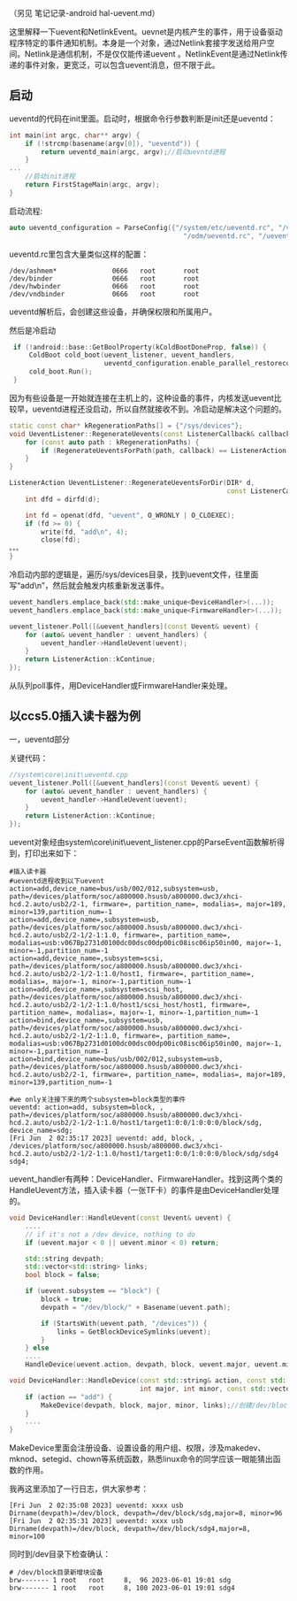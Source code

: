 （另见 笔记记录-android hal-uevent.md）

这里解释一下uevent和NetlinkEvent。uevnet是内核产生的事件，用于设备驱动程序特定的事件通知机制。本身是一个对象，通过Netlink套接字发送给用户空间。Netlink是通信机制，不是仅仅能传递uevent 。NetlinkEvent是通过Netlink传递的事件对象，更宽泛，可以包含uevent消息，但不限于此。

## 启动

ueventd的代码在init里面。启动时，根据命令行参数判断是init还是ueventd：

```cpp
int main(int argc, char** argv) {
    if (!strcmp(basename(argv[0]), "ueventd")) {
        return ueventd_main(argc, argv);//启动uevntd进程
    }
...
    //启动init进程
    return FirstStageMain(argc, argv);
}
```

启动流程:

```cpp
auto ueventd_configuration = ParseConfig({"/system/etc/ueventd.rc", "/vendor/ueventd.rc",
                                            "/odm/ueventd.rc", "/ueventd." + hardware + ".rc"});
```

ueventd.rc里包含大量类似这样的配置：

```
/dev/ashmem*              0666   root       root
/dev/binder               0666   root       root
/dev/hwbinder             0666   root       root
/dev/vndbinder            0666   root       root
```

ueventd解析后，会创建这些设备，并确保权限和所属用户。

然后是冷启动

```cpp
 if (!android::base::GetBoolProperty(kColdBootDoneProp, false)) {
     ColdBoot cold_boot(uevent_listener, uevent_handlers,
                        ueventd_configuration.enable_parallel_restorecon);
     cold_boot.Run();
 }
```

因为有些设备是一开始就连接在主机上的，这种设备的事件，内核发送uevent比较早，ueventd进程还没启动，所以自然就接收不到。冷启动是解决这个问题的。

```cpp
static const char* kRegenerationPaths[] = {"/sys/devices"};
void UeventListener::RegenerateUevents(const ListenerCallback& callback) const {
    for (const auto path : kRegenerationPaths) {
        if (RegenerateUeventsForPath(path, callback) == ListenerAction::kStop) return;
    }
}

ListenerAction UeventListener::RegenerateUeventsForDir(DIR* d,
                                                       const ListenerCallback& callback) const {
    int dfd = dirfd(d);

    int fd = openat(dfd, "uevent", O_WRONLY | O_CLOEXEC);
    if (fd >= 0) {
        write(fd, "add\n", 4);
        close(fd);
。。。
}
```

冷启动内部的逻辑是，遍历/sys/devices目录，找到uevent文件，往里面写“add\n”，然后就会触发内核重新发送事件。

```cpp
uevent_handlers.emplace_back(std::make_unique<DeviceHandler>(...));
uevent_handlers.emplace_back(std::make_unique<FirmwareHandler>(...));

uevent_listener.Poll([&uevent_handlers](const Uevent& uevent) {
    for (auto& uevent_handler : uevent_handlers) {
        uevent_handler->HandleUevent(uevent);
    }
    return ListenerAction::kContinue;
});
```

从队列poll事件，用DeviceHandler或FirmwareHandler来处理。

## 以ccs5.0插入读卡器为例

一，ueventd部分

关键代码：

```cpp
//system\core\init\ueventd.cpp 
uevent_listener.Poll([&uevent_handlers](const Uevent& uevent) {
    for (auto& uevent_handler : uevent_handlers) {
        uevent_handler->HandleUevent(uevent);
    }
    return ListenerAction::kContinue;
});
```

uevent对象经由system\core\init\uevent_listener.cpp的ParseEvent函数解析得到，打印出来如下：

```
#插入读卡器
#ueventd进程收到以下uevent
action=add,device_name=bus/usb/002/012,subsystem=usb, path=/devices/platform/soc/a800000.hsusb/a800000.dwc3/xhci-hcd.2.auto/usb2/2-1, firmware=, partition_name=, modalias=, major=189, minor=139,partition_num=-1
action=add,device_name=,subsystem=usb, path=/devices/platform/soc/a800000.hsusb/a800000.dwc3/xhci-hcd.2.auto/usb2/2-1/2-1:1.0, firmware=, partition_name=, modalias=usb:v067Bp2731d0100dc00dsc00dp00ic08isc06ip50in00, major=-1, minor=-1,partition_num=-1
action=add,device_name=,subsystem=scsi, path=/devices/platform/soc/a800000.hsusb/a800000.dwc3/xhci-hcd.2.auto/usb2/2-1/2-1:1.0/host1, firmware=, partition_name=, modalias=, major=-1, minor=-1,partition_num=-1
action=add,device_name=,subsystem=scsi_host, path=/devices/platform/soc/a800000.hsusb/a800000.dwc3/xhci-hcd.2.auto/usb2/2-1/2-1:1.0/host1/scsi_host/host1, firmware=, partition_name=, modalias=, major=-1, minor=-1,partition_num=-1
action=bind,device_name=,subsystem=usb, path=/devices/platform/soc/a800000.hsusb/a800000.dwc3/xhci-hcd.2.auto/usb2/2-1/2-1:1.0, firmware=, partition_name=, modalias=usb:v067Bp2731d0100dc00dsc00dp00ic08isc06ip50in00, major=-1, minor=-1,partition_num=-1
action=bind,device_name=bus/usb/002/012,subsystem=usb, path=/devices/platform/soc/a800000.hsusb/a800000.dwc3/xhci-hcd.2.auto/usb2/2-1, firmware=, partition_name=, modalias=, major=189, minor=139,partition_num=-1

#we only关注接下来的两个subsystem=block类型的事件
ueventd: action=add, subsystem=block, , path=/devices/platform/soc/a800000.hsusb/a800000.dwc3/xhci-hcd.2.auto/usb2/2-1/2-1:1.0/host1/target1:0:0/1:0:0:0/block/sdg, device_name=sdg;
[Fri Jun  2 02:35:17 2023] ueventd: add, block, , /devices/platform/soc/a800000.hsusb/a800000.dwc3/xhci-hcd.2.auto/usb2/2-1/2-1:1.0/host1/target1:0:0/1:0:0:0/block/sdg/sdg4 sdg4;

```

uevent_handler有两种：DeviceHandler、FirmwareHandler。找到这两个类的HandleUevent方法，插入读卡器（一张TF卡）的事件是由DeviceHandler处理的。

```cpp
void DeviceHandler::HandleUevent(const Uevent& uevent) {
    ....
    // if it's not a /dev device, nothing to do
    if (uevent.major < 0 || uevent.minor < 0) return;

    std::string devpath;
    std::vector<std::string> links;
    bool block = false;

    if (uevent.subsystem == "block") {
        block = true;
        devpath = "/dev/block/" + Basename(uevent.path);

        if (StartsWith(uevent.path, "/devices")) {
            links = GetBlockDeviceSymlinks(uevent);
        }
    } else
    ....
    HandleDevice(uevent.action, devpath, block, uevent.major, uevent.minor, links);

void DeviceHandler::HandleDevice(const std::string& action, const std::string& devpath, bool block,
                                 int major, int minor, const std::vector<std::string>& links) const {
    if (action == "add") {
        MakeDevice(devpath, block, major, minor, links);//创建/dev/block/sdg设备和/dev/block/sdg4
    }
    ....
}
```

MakeDevice里面会注册设备、设置设备的用户组、权限，涉及makedev、mknod、setegid、chown等系统函数，熟悉linux命令的同学应该一眼能猜出函数的作用。

我再这里添加了一行日志，供大家参考：

```
[Fri Jun  2 02:35:08 2023] ueventd: xxxx usb Dirname(devpath)=/dev/block, devpath=/dev/block/sdg,major=8, minor=96
[Fri Jun  2 02:35:31 2023] ueventd: xxxx usb Dirname(devpath)=/dev/block, devpath=/dev/block/sdg4,major=8, minor=100
```

同时到/dev目录下检查确认：

```shell
# /dev/block目录新增块设备
brw------- 1 root   root     8,  96 2023-06-01 19:01 sdg
brw------- 1 root   root     8, 100 2023-06-01 19:01 sdg4
```

